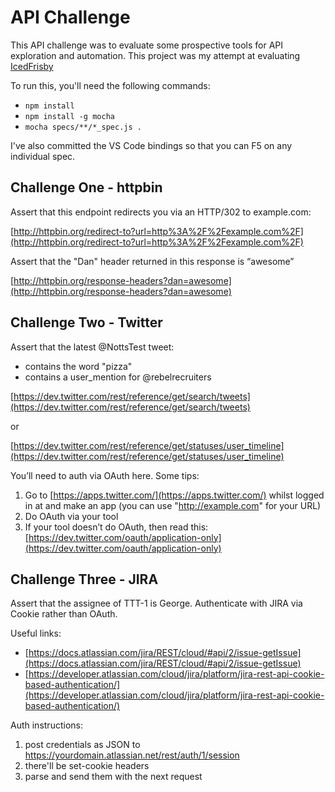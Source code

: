# API Challenge

This API challenge was to evaluate some prospective tools for API exploration and automation. This project was my attempt at evaluating [IcedFrisby](https://github.com/MarkHerhold/IcedFrisby)

To run this, you'll need the following commands:
* `npm install`
* `npm install -g mocha`
* `mocha specs/**/*_spec.js .`

I've also committed the VS Code bindings so that you can F5 on any individual spec.

## Challenge One - httpbin

Assert that this endpoint redirects you via an HTTP/302 to example.com:

[http://httpbin.org/redirect-to?url=http%3A%2F%2Fexample.com%2F](http://httpbin.org/redirect-to?url=http%3A%2F%2Fexample.com%2F)

Assert that the "Dan" header returned in this response is “awesome”

[http://httpbin.org/response-headers?dan=awesome](http://httpbin.org/response-headers?dan=awesome)

## Challenge Two - Twitter

Assert that the latest @NottsTest tweet: 

* contains the word "pizza"
* contains a user_mention for @rebelrecruiters

[https://dev.twitter.com/rest/reference/get/search/tweets](https://dev.twitter.com/rest/reference/get/search/tweets)

or

[https://dev.twitter.com/rest/reference/get/statuses/user_timeline](https://dev.twitter.com/rest/reference/get/statuses/user_timeline)

You’ll need to auth via OAuth here. Some tips:

1. Go to [https://apps.twitter.com/](https://apps.twitter.com/) whilst logged in at and make an app (you can use "http://example.com" for your URL)
2. Do OAuth via your tool
3. If your tool doesn’t do OAuth, then read this: [https://dev.twitter.com/oauth/application-only](https://dev.twitter.com/oauth/application-only)

## Challenge Three - JIRA

Assert that the assignee of TTT-1 is George. Authenticate with JIRA via Cookie rather than OAuth.

Useful links:
* [https://docs.atlassian.com/jira/REST/cloud/#api/2/issue-getIssue](https://docs.atlassian.com/jira/REST/cloud/#api/2/issue-getIssue)
* [https://developer.atlassian.com/cloud/jira/platform/jira-rest-api-cookie-based-authentication/](https://developer.atlassian.com/cloud/jira/platform/jira-rest-api-cookie-based-authentication/)

Auth instructions:
1. post credentials as JSON to https://yourdomain.atlassian.net/rest/auth/1/session
2. there'll be set-cookie headers
3. parse and send them with the next request

